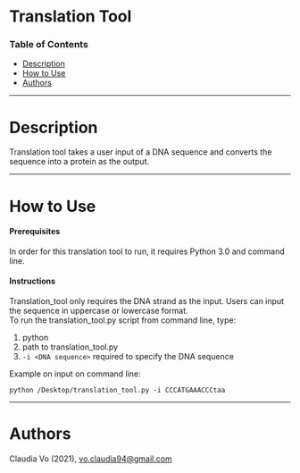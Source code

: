# Translation Tool

### Table of Contents
- [Description](#description)
- [How to Use](#how-to-use)
- [Authors](#authors)

---

# Description 
Translation tool takes a user input of a DNA sequence and converts the sequence into a protein as the output. 

---

# How to Use

#### Prerequisites
In order for this translation tool to run, it requires Python 3.0 and command line.

#### Instructions

Translation_tool only requires the DNA strand as the input. Users can input the sequence in uppercase or lowercase format. 
<br />
To run the translation_tool.py script from command line, type:
1. python
2. path to translation_tool.py
3. `-i <DNA sequence>` required to specify the DNA sequence

Example on input on command line:

```
python /Desktop/translation_tool.py -i CCCATGAAACCCtaa
```


---

# Authors
Claudia Vo (2021), vo.claudia94@gmail.com

